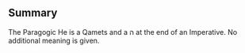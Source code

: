 ## Summary
The Paragogic He is a Qamets and a ה at the end of an Imperative. No additional meaning is given.